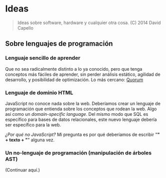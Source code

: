 # Ideas
> Ideas sobre software, hardware y cualquier otra cosa.
> (C) 2014 David Capello

## Sobre lenguajes de programación

### Lenguaje sencillo de aprender

Que no sea radicalmente distinto a lo ya conocido, pero que tenga conceptos más fáciles de aprender, sin perder análisis estático, agilidad de desarrollo, y posibilidad de optimización. Lo más cercano: [Quorum](http://quorumlanguage.com)

### Lenguaje de dominio HTML

JavaScript no conoce nada sobre la web. Deberíamos crear un lenguaje de programación que entienda sobre los conceptos que rodean la web. Algo así como un *domain-specific language*. Del mismo modo que SQL es específico para bases de datos relacionales, este nuevo lenguaje debería ser específico para la web.

*¿Por qué no JavaScript?* Mi pregunta es por qué deberíamos de escribir "<b>" + texto + "</b>" alguna vez.

### Un no-lenguaje de programación (manipulación de árboles AST)

(Continuar aquí.)
